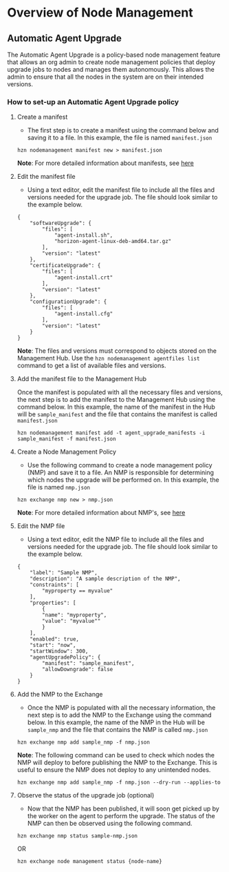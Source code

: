 # Overview of Node Management

## Automatic Agent Upgrade

The Automatic Agent Upgrade is a policy-based node management feature that allows an org admin to create node management policies that deploy upgrade jobs to nodes and manages them autonomously. This allows the admin to ensure that all the nodes in the system are on their intended versions.

### How to set-up an Automatic Agent Upgrade policy

1. Create a manifest
    - The first step is to create a manifest using the command below and saving it to a file. In this example, the file is named `manifest.json`
    ```
    hzn nodemanagement manifest new > manifest.json
    ```
    **Note**: For more detailed information about manifests, see [here](./agentfile_manifest.md)

2. Edit the manifest file
    - Using a text editor, edit the manifest file to include all the files and versions needed for the upgrade job. The file should look similar to the example below.
    ```
    {
        "softwareUpgrade": {
            "files": [
                "agent-install.sh",
                "horizon-agent-linux-deb-amd64.tar.gz"
            ],
            "version": "latest"
        },
        "certificateUpgrade": {
            "files": [
                "agent-install.crt"
            ],
            "version": "latest"
        },
        "configurationUpgrade": {
            "files": [
                "agent-install.cfg"
            ],
            "version": "latest"
        }
    }
    ```
    **Note**: The files and versions must correspond to objects stored on the Management Hub. Use the `hzn nodemanagement agentfiles list` command to get a list of available files and versions.

3. Add the manifest file to the Management Hub

    Once the manifest is populated with all the necessary files and versions, the next step is to add the manifest to the Management Hub using the command below. In this example, the name of the manifest in the Hub will be `sample_manifest` and the file that contains the manifest is called `manifest.json`  
    ```
    hzn nodemanagement manifest add -t agent_upgrade_manifests -i sample_manifest -f manifest.json
    ```
  

4. Create a Node Management Policy
    - Use the following command to create a node management policy (NMP) and save it to a file. An NMP is responsible for determining which nodes the upgrade will be performed on. In this example, the file is named `nmp.json`
    ```
    hzn exchange nmp new > nmp.json
    ```
    **Note**: For more detailed information about NMP's, see [here](./node_management_policy.md)

5. Edit the NMP file
    - Using a text editor, edit the NMP file to include all the files and versions needed for the upgrade job. The file should look similar to the example below.
    ```
    {
        "label": "Sample NMP",
        "description": "A sample description of the NMP",
        "constraints": [
            "myproperty == myvalue"
        ],
        "properties": [
            {
            "name": "myproperty",
            "value": "myvalue""
            }
        ],
        "enabled": true,
        "start": "now",
        "startWindow": 300,
        "agentUpgradePolicy": {
            "manifest": "sample_manifest",
            "allowDowngrade": false
        }
    }
    ```

6. Add the NMP to the Exchange
    - Once the NMP is populated with all the necessary information, the next step is to add the NMP to the Exchange using the command below. In this example, the name of the NMP in the Hub will be `sample_nmp` and the file that contains the NMP is called `nmp.json` 
    ```
    hzn exchange nmp add sample_nmp -f nmp.json
    ```
    **Note**: The following command can be used to check which nodes the NMP will deploy to before publishing the NMP to the Exchange. This is useful to ensure the NMP does not deploy to any unintended nodes.
    ```
    hzn exchange nmp add sample_nmp -f nmp.json --dry-run --applies-to
    ```

7. Observe the status of the upgrade job (optional)
    - Now that the NMP has been published, it will soon get picked up by the worker on the agent to perform the upgrade. The status of the NMP can then be observed using the following command.
    ```
    hzn exchange nmp status sample-nmp.json
    ```
    OR
    ```
    hzn exchange node management status {node-name}
    ```

